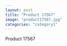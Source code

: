 ```yaml
---
layout: post
title: "Product 17567"
image: "product17567.jpg"
categories: "category1"
---
```

Product 17567
